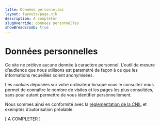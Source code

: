 ```yaml
---
title: Données personnelles
layout: layouts/page.njk
description: A compléter
slugOverride: donnees personnelles
showBreadcrumb: true
---
```


# Données personnelles

Ce site ne prélève aucune donnée à caractère personnel. L’outil de mesure d’audience que nous utilisons est paramétré de façon à ce que les informations recueillies soient anonymisées.

Les _cookies_ déposées sur votre ordinateur lorsque vous le consultez nous permet de connaître le nombre de visites et les pages les plus consultées, sans pour autant permettre de vous identifier personnellement.

Nous sommes ainsi en conformité avec la [réglementation de la CNIL](https://www.cnil.fr/fr/solutions-pour-les-cookies-de-mesure-daudience) et exemptés d’autorisation préalable.

[ A COMPLETER ]
